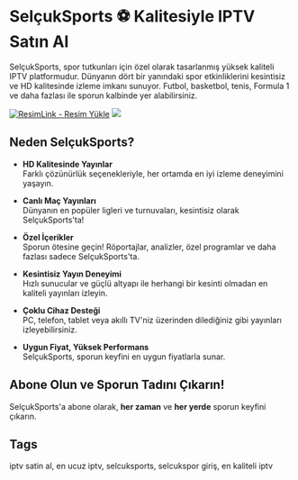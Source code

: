 <meta charset="UTF-8">
<meta name="viewport" content="width=device-width, initial-scale=1.0">

# SelçukSports ⚽ Kalitesiyle IPTV Satın Al

SelçukSports, spor tutkunları için özel olarak tasarlanmış yüksek kaliteli IPTV platformudur. Dünyanın dört bir yanındaki spor etkinliklerini kesintisiz ve HD kalitesinde izleme imkanı sunuyor. Futbol, basketbol, tenis, Formula 1 ve daha fazlası ile sporun kalbinde yer alabilirsiniz.

<a href="https://selcuksports2.com/" title="ResimLink - Resim Yükle"><img src="https://github.com/user-attachments/assets/36442152-7682-4914-a490-e87185ebb088" title="ResimLink - Resim Yükle" alt="ResimLink - Resim Yükle"></a>
<a href="https://selcuksports2.com/">
    <img src="https://github.com/user-attachments/assets/36442152-7682-4914-a490-e87185ebb088" />
</a>
</a>


## Neden SelçukSports?

- **HD Kalitesinde Yayınlar**  
  Farklı çözünürlük seçenekleriyle, her ortamda en iyi izleme deneyimini yaşayın.

- **Canlı Maç Yayınları**  
  Dünyanın en popüler ligleri ve turnuvaları, kesintisiz olarak SelçukSports'ta!

- **Özel İçerikler**  
  Sporun ötesine geçin! Röportajlar, analizler, özel programlar ve daha fazlası sadece SelçukSports'ta.

- **Kesintisiz Yayın Deneyimi**  
  Hızlı sunucular ve güçlü altyapı ile herhangi bir kesinti olmadan en kaliteli yayınları izleyin.

- **Çoklu Cihaz Desteği**  
  PC, telefon, tablet veya akıllı TV'niz üzerinden dilediğiniz gibi yayınları izleyebilirsiniz.

- **Uygun Fiyat, Yüksek Performans**  
  SelçukSports, sporun keyfini en uygun fiyatlarla sunar.

## Abone Olun ve Sporun Tadını Çıkarın!

SelçukSports'a abone olarak, **her zaman** ve **her yerde** sporun keyfini çıkarın.

## Tags

iptv satin al, en ucuz iptv, selcuksports, selcukspor giriş, en kaliteli iptv

